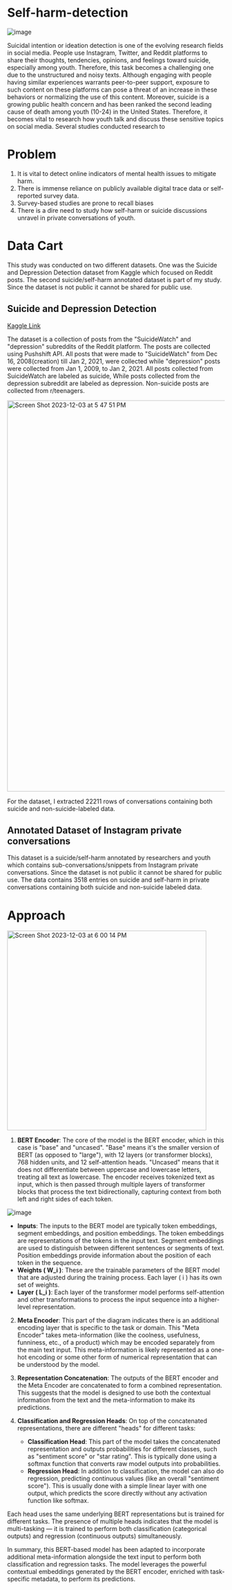# Self-harm-detection

![image](https://github.com/sarvechqadir/Self-harm-detection/assets/78235308/71eec72b-971a-4dcc-8a3f-515b443856f2)

Suicidal intention or ideation detection is one of the evolving research fields in social media. People use Instagram, Twitter, and Reddit platforms to share their thoughts, tendencies, opinions, and feelings toward suicide, especially among youth. Therefore, this task becomes a challenging one due to the unstructured and noisy texts. Although engaging with people having similar experiences warrants peer-to-peer support, exposure to such content on these platforms can pose a threat of an increase in these behaviors or normalizing the use of this content. Moreover, suicide is a growing public health concern and has been ranked the second leading cause of death among youth (10-24) in the United States. Therefore, it becomes vital to research how youth talk and discuss these sensitive topics on social media. Several studies conducted research to   

# Problem

1. It is vital to detect online indicators of mental health issues to mitigate harm.
2. There is immense reliance on publicly available digital trace data or self-reported survey data.
3. Survey-based studies are prone to recall biases
4. There is a dire need to study how self-harm or suicide discussions unravel in private conversations of youth.


# Data Cart

This study was conducted on two different datasets. One was the Suicide and Depression Detection dataset from Kaggle which focused on Reddit posts. The second suicide/self-harm annotated dataset is part of my study. Since the dataset is not public it cannot be shared for public use. 

## Suicide and Depression Detection

[Kaggle Link](https://www.kaggle.com/datasets/nikhileswarkomati/suicide-watch)

The dataset is a collection of posts from the "SuicideWatch" and "depression" subreddits of the Reddit platform. The posts are collected using Pushshift API. All posts that were made to "SuicideWatch" from Dec 16, 2008(creation) till Jan 2, 2021, were collected while "depression" posts were collected from Jan 1, 2009, to Jan 2, 2021. All posts collected from SuicideWatch are labeled as suicide, While posts collected from the depression subreddit are labeled as depression. Non-suicide posts are collected from r/teenagers. 

<img width="903" alt="Screen Shot 2023-12-03 at 5 47 51 PM" src="https://github.com/sarvechqadir/Self-harm-detection/assets/78235308/54ab5954-7874-45e2-9e7c-674e51ef5767">

For the dataset, I extracted 22211 rows of conversations containing both suicide and non-suicide-labeled data. 

## Annotated Dataset of Instagram private conversations

This dataset is a suicide/self-harm annotated by researchers and youth which contains sub-conversations/snippets from Instagram private conversations. Since the dataset is not public it cannot be shared for public use. The data contains 3518 entries on suicide and self-harm in private conversations containing both suicide and non-suicide labeled data. 


# Approach

<img width="461" alt="Screen Shot 2023-12-03 at 6 00 14 PM" src="https://github.com/sarvechqadir/Self-harm-detection/assets/78235308/884e2e3e-40c5-48d3-8b75-dd1b4ebee154">

1. **BERT Encoder**: The core of the model is the BERT encoder, which in this case is "base" and "uncased". "Base" means it's the smaller version of BERT (as opposed to "large"), with 12 layers (or transformer blocks), 768 hidden units, and 12 self-attention heads. "Uncased" means that it does not differentiate between uppercase and lowercase letters, treating all text as lowercase. The encoder receives tokenized text as input, which is then passed through multiple layers of transformer blocks that process the text bidirectionally, capturing context from both left and right sides of each token.

![image](https://github.com/sarvechqadir/Self-harm-detection/assets/78235308/f4a216df-555e-483d-9dbf-033934231e9b)




   - **Inputs**: The inputs to the BERT model are typically token embeddings, segment embeddings, and position embeddings. The token embeddings are representations of the tokens in the input text. Segment embeddings are used to distinguish between different sentences or segments of text. Position embeddings provide information about the position of each token in the sequence.
   - **Weights \( W_i \)**: These are the trainable parameters of the BERT model that are adjusted during the training process. Each layer \( i \) has its own set of weights.
   - **Layer \( L_i \)**: Each layer of the transformer model performs self-attention and other transformations to process the input sequence into a higher-level representation.

2. **Meta Encoder**: This part of the diagram indicates there is an additional encoding layer that is specific to the task or domain. This "Meta Encoder" takes meta-information (like the coolness, usefulness, funniness, etc., of a product) which may be encoded separately from the main text input. This meta-information is likely represented as a one-hot encoding or some other form of numerical representation that can be understood by the model.

3. **Representation Concatenation**: The outputs of the BERT encoder and the Meta Encoder are concatenated to form a combined representation. This suggests that the model is designed to use both the contextual information from the text and the meta-information to make its predictions.

4. **Classification and Regression Heads**: On top of the concatenated representations, there are different "heads" for different tasks:
   
   - **Classification Head**: This part of the model takes the concatenated representation and outputs probabilities for different classes, such as "sentiment score" or "star rating". This is typically done using a softmax function that converts raw model outputs into probabilities.
   - **Regression Head**: In addition to classification, the model can also do regression, predicting continuous values (like an overall "sentiment score"). This is usually done with a simple linear layer with one output, which predicts the score directly without any activation function like softmax.

Each head uses the same underlying BERT representations but is trained for different tasks. The presence of multiple heads indicates that the model is multi-tasking — it is trained to perform both classification (categorical outputs) and regression (continuous outputs) simultaneously.

In summary, this BERT-based model has been adapted to incorporate additional meta-information alongside the text input to perform both classification and regression tasks. The model leverages the powerful contextual embeddings generated by the BERT encoder, enriched with task-specific metadata, to perform its predictions.


